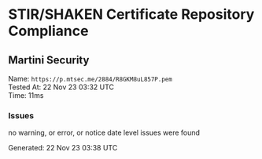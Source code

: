 # STIR/SHAKEN Certificate Repository Compliance

## Martini Security

Name: `https://p.mtsec.me/2884/R8GKM8uL857P.pem`\
Tested At: 22 Nov 23 03:32 UTC\
Time: 11ms

### Issues

no warning, or error, or notice date level issues were found

Generated: 22 Nov 23 03:38 UTC